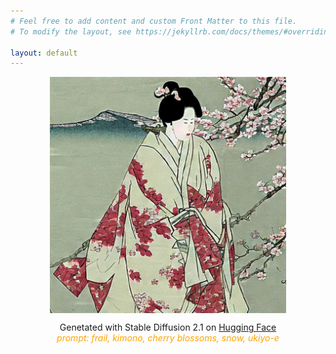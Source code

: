 ```yaml
---
# Feel free to add content and custom Front Matter to this file.
# To modify the layout, see https://jekyllrb.com/docs/themes/#overriding-theme-defaults

layout: default
---
```


<!-- home page image -->
<img src="assets/image/profile.jpg"
     title="profile" height = "75%" width = "75%" style="display:block; margin:auto;">

<!-- home page image description -->
<p align="center">Genetated with Stable Diffusion 2.1 on 
    <a href="https://huggingface.co/spaces/stabilityai/stable-diffusion">Hugging Face</a><br>
    <I style="color:orange;">prompt: frail,  kimono, cherry blossoms, snow, ukiyo-e</I>
</p>

<!-- nested live2d model -->
<script src="live2dw/lib/L2Dwidget.min.js?094cbace49a39548bed64abff5988b05"></script><script>L2Dwidget.init({"pluginRootPath":"live2dw/","pluginJsPath":"lib/","pluginModelPath":"assets/","tagMode":false,"debug":false,"model":{"jsonPath":"live2dw/assets/koharu.model.json"},"display":{"position":"right","width":300,"height":600},"mobile":{"show":true},"log":false});</script>





